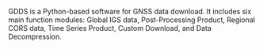 
GDDS is  a Python-based software for GNSS data download. It includes six main function modules: Global IGS data, Post-Processing Product, Regional CORS data, Time Series Product, Custom Download, and Data Decompression.
